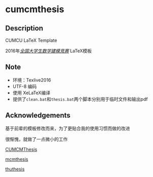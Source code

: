 # cumcmthesis


## Description

CUMCU LaTeX Template

2016年[*全国大学生数学建模竞赛*](http://www.mcm.edu.cn/) LaTeX模板

## Note

- 环境：Texlive2016
- UTF-8 编码
- 使用 XeLaTeX编译
- 提供了`clean.bat`和`thesis.bat`两个脚本分别用于临时文件和输出pdf

## Acknowledgements

基于前辈的模板修改而来，为了更贴合我的使用习惯而做的改进

很惭愧，就做了一点微小的工作

[CUMCMThesis](https://github.com/latexstudio/CUMCMThesis)

[mcmthesis](https://github.com/Liam0205/mcmthesis)

[thuthesis](https://github.com/xueruini/thuthesis)



